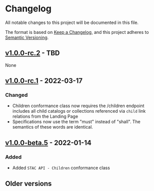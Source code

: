 # Changelog
All notable changes to this project will be documented in this file.

The format is based on [Keep a Changelog](https://keepachangelog.com/en/1.0.0/),
and this project adheres to [Semantic Versioning](https://semver.org/spec/v2.0.0.html).

## [v1.0.0-rc.2] - TBD

None

## [v1.0.0-rc.1] - 2022-03-17

### Changed

- Children conformance class now requires the /children endpoint includes all child catalogs or collections
  referenced via `child` link relations from the Landing Page
- Specifications now use the term "must" instead of "shall". The semantics of these words are identical.

## [v1.0.0-beta.5] - 2022-01-14

### Added

- Added `STAC API - Children` conformance class

## Older versions

[Unreleased]: <https://github.com/stac-api-extensions/children/compare/v1.0.0-rc.2..main>
[v1.0.0-rc.2]: <https://github.com/stac-api-extensions/children/tree/v1.0.0-rc.2>
[v1.0.0-rc.1]: <https://github.com/stac-api-extensions/children/tree/v1.0.0-rc.1>
[v1.0.0-beta.5]: <https://github.com/radiantearth/stac-api-spec/tree/v1.0.0-beta.2>
